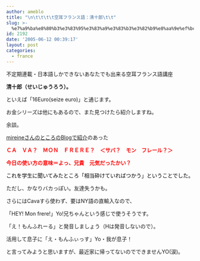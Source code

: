 ```yaml
---
author: ameblo
title: "\n\t\t\t\t空耳フランス語：清十郎\t\t"
slug: >-
  %e7%a9%ba%e8%80%b3%e3%83%95%e3%83%a9%e3%83%b3%e3%82%b9%e8%aa%9e%ef%bc%9a%e6%b8%85%e5%8d%81%e9%83%8e
id: 2192
date: '2005-06-12 00:39:17'
layout: post
categories:
  - france
---
```


不定期連載・日本語しかできないあなたでも出来る空耳フランス語講座

**清十郎（せいじゅうろう）。**

といえば「16Euro(seize euro)」と通じます。

お金シリーズは他にもあるので、また見つけたら紹介しますね。

余談。

[mireineさんのところのBlogで紹介](http://mireine.ameblo.jp/entry-fc556c702de0583dfd0645d2bb37f2d1.html#tbox)のあった

<font color="#ff0000">**ＣＡ　ＶＡ？　ＭＯＮ　ＦＲＥＲＥ？　＜サバ？　モン　フレール？＞**</font>

<font color="#ff0000">**今日の使い方の意味＝よっ、兄貴　元気だったかい？**</font>

<font color="#000000">これを学生に聞いてみたところ「相当砕けていればつかう」ということでした。</font>

ただし、かなりバカっぽい。友達失うかも。

さらにはCavaすら使わず、要はNY語の直輸入なので、

「HEY! Mon frere!」Yo!兄ちゃんという感じで使うそうです。

「え！もんふれーる」と発音しましょう（Hは発音しないので）。

活用して息子に「え・もんふぃっす」Yo・我が息子！

と言ってみようと思いますが、最近家に帰ってないのでできませんYO(涙)。